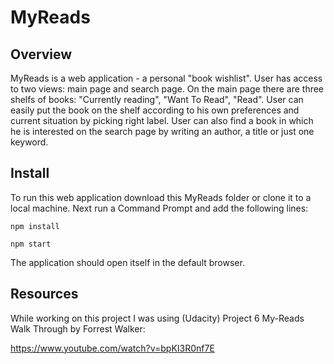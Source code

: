 # MyReads

## Overview
MyReads is a web application - a personal "book wishlist". User has access to two views: main page and search page. On the main page there are three shelfs of books: "Currently reading", "Want To Read", "Read". User can easily put the book on the shelf according to his own preferences and current situation by picking right label. User can also find a book in which he is interested on the search page by writing an author, a title or just one keyword.

## Install

To run this web application download this MyReads folder or clone it to a local machine. Next run a Command Prompt and add the following lines:

```npm install```

```npm start```

The application should open itself in the default browser.

## Resources

While working on this project I was using (Udacity) Project 6 My-Reads Walk Through by Forrest Walker:

https://www.youtube.com/watch?v=bpKI3R0nf7E
